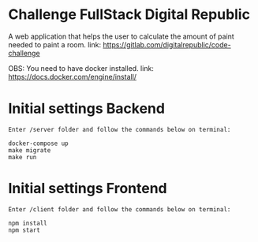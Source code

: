 # Challenge FullStack Digital Republic

A web application that helps the user to calculate the amount of paint needed to paint a room.
link: https://gitlab.com/digitalrepublic/code-challenge

OBS: You need to have docker installed.
link: https://docs.docker.com/engine/install/

# Initial settings Backend

```
Enter /server folder and follow the commands below on terminal:

docker-compose up
make migrate
make run
```

# Initial settings Frontend

```
Enter /client folder and follow the commands below on terminal:

npm install
npm start
```
